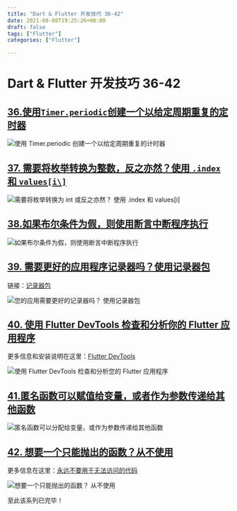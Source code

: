 ```yaml
---
title: "Dart & Flutter 开发技巧 36-42"
date: 2021-08-08T19:25:26+08:00
draft: false
tags: ["Flutter"]
categories: ["Flutter"]

---
```


# Dart & Flutter 开发技巧 36-42

## [36.使用`Timer.periodic`创建一个以给定周期重复的定时器](https://codewithandrea.com/tips/dart-flutter-easy-wins-36-42/#36-use-`timerperiodic`-to-create-a-timer-that-repeats-with-a-given-period)

![使用 Timer.periodic 创建一个以给定周期重复的计时器](https://luckly007.oss-cn-beijing.aliyuncs.com/img/036.timer.periodic.png)

## [37. 需要将枚举转换为整数，反之亦然？使用 `.index` 和 `values[i\]`](https://codewithandrea.com/tips/dart-flutter-easy-wins-36-42/#37-need-to-convert-an-enum-to-an-int-or-viceversa?-use-`index`-and-`values[i]`)

![需要将枚举转换为 int 或反之亦然？ 使用 .index 和 values[i]](https://luckly007.oss-cn-beijing.aliyuncs.com/img/037.enum-index-values.png)

## [38.如果布尔条件为假，则使用断言中断程序执行](https://codewithandrea.com/tips/dart-flutter-easy-wins-36-42/#38-use-asserts-to-disrupt-program-execution-if-a-boolean-condition-is-false)

![如果布尔条件为假，则使用断言中断程序执行](https://luckly007.oss-cn-beijing.aliyuncs.com/img/038-assertion.png)

## [39. 需要更好的应用程序记录器吗？使用记录器包](https://codewithandrea.com/tips/dart-flutter-easy-wins-36-42/#39-need-a-better-logger-for-your-apps?-use-the-logger-package)

链接：[记录器包](https://pub.dev/packages/logger)

![您的应用需要更好的记录器吗？ 使用记录器包](https://luckly007.oss-cn-beijing.aliyuncs.com/img/039.logger.png)

## [40. 使用 Flutter DevTools 检查和分析你的 Flutter 应用程序](https://codewithandrea.com/tips/dart-flutter-easy-wins-36-42/#40-use-the-flutter-devtools-to-inspect-and-profile-your-flutter-apps)

更多信息和安装说明在这里：[Flutter DevTools](https://flutter.dev/docs/development/tools/devtools/overview)

![使用 Flutter DevTools 检查和分析您的 Flutter 应用程序](https://luckly007.oss-cn-beijing.aliyuncs.com/img/040-dev-tools.png)

## [41.匿名函数可以赋值给变量，或者作为参数传递给其他函数](https://codewithandrea.com/tips/dart-flutter-easy-wins-36-42/#41-anonymous-functions-can-be-assigned-to-variables-or-passed-as-arguments-to-other-functions)

![匿名函数可以分配给变量，或作为参数传递给其他函数](https://luckly007.oss-cn-beijing.aliyuncs.com/img/041-anonymous-functions.png)

## [42. 想要一个只能抛出的函数？从不使用](https://codewithandrea.com/tips/dart-flutter-easy-wins-36-42/#42-want-a-function-that-can-only-throw?-use-never)

更多信息在这里：[永远不要用于无法访问的代码](https://dart.dev/null-safety/understanding-null-safety#never-for-unreachable-code)

![想要一个只能抛出的函数？ 从不使用](https://luckly007.oss-cn-beijing.aliyuncs.com/img/042-never-throw.png)



至此该系列已完毕！
